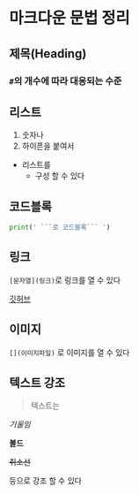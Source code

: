 # 마크다운 문법 정리

## 제목(Heading)


### `#`의 개수에 따라 대응되는 수준


##  리스트

1. 숫자나
2. 하이픈을 붙여서
- 리스트를
  - 구성 할 수 있다

## 코드블록
```py
print(' ```로 코드블록``` ')
```

## 링크
`[문자열](링크)`로 링크를 열 수 있다

[깃허브](https://github.com/pty9714)

## 이미지
`[](이미지파일)` 로 이미지를 열 수 있다

## 텍스트 강조

>텍스트는

*기울임*

**볼드**

~~취소선~~

등으로 강조 할 수 있다



